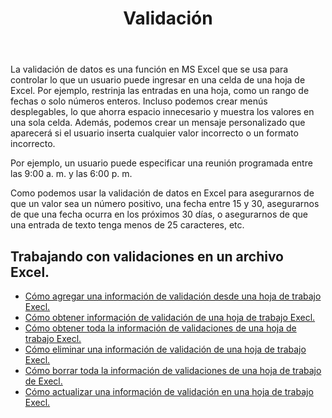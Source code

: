 ﻿---
title: Validación
second_title: Aspose.Cells Cloud Documen
type: docs
url: /es/validations/
keywords: Working with validations on an Excel file
description: Aspose.Cells Cloud REST API admite trabajar con validaciones en un archivo Excel. SDK admite tipos de lenguajes de desarrollo. Incluyen Android, C#, Go, Java, NodeJS, Perl, PHP, Python, Ruby y Swift
weight: 100
---
La validación de datos es una función en MS Excel que se usa para controlar lo que un usuario puede ingresar en una celda de una hoja de Excel. Por ejemplo, restrinja las entradas en una hoja, como un rango de fechas o solo números enteros. Incluso podemos crear menús desplegables, lo que ahorra espacio innecesario y muestra los valores en una sola celda. Además, podemos crear un mensaje personalizado que aparecerá si el usuario inserta cualquier valor incorrecto o un formato incorrecto.

Por ejemplo, un usuario puede especificar una reunión programada entre las 9:00 a. m. y las 6:00 p. m.

Como podemos usar la validación de datos en Excel para asegurarnos de que un valor sea un número positivo, una fecha entre 15 y 30, asegurarnos de que una fecha ocurra en los próximos 30 días, o asegurarnos de que una entrada de texto tenga menos de 25 caracteres, etc.

## Trabajando con validaciones en un archivo Excel.

- [Cómo agregar una información de validación desde una hoja de trabajo Execl.](/cells/es/validations/delete/)
- [Cómo obtener información de validación de una hoja de trabajo Execl.](/cells/es/validations/get/)
- [Cómo obtener toda la información de validaciones de una hoja de trabajo Execl.](/cells/es/validations/get-all/)
- [Cómo eliminar una información de validación de una hoja de trabajo Execl.](/cells/es/validations/delete/)
- [Cómo borrar toda la información de validaciones de una hoja de trabajo de Execl.](/cells/es/validations/clear/)
- [Cómo actualizar una información de validación en una hoja de trabajo Execl.](/cells/es/validations/update/)
